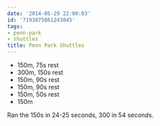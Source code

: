 ```yaml
---
date: '2014-05-29 22:00:03'
id: '7193875861243045'
tags:
- penn-park
- shuttles
title: Penn Park Shuttles
---
```


- 150m, 75s rest
- 300m, 150s rest
- 150m, 90s rest
- 150m, 90s rest
- 150m, 50s rest
- 150m

Ran the 150s in 24-25 seconds, 300 in 54 seconds.
